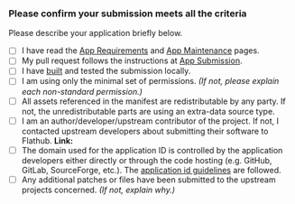 <!-- ⚠️  The submission PR must be against the `new-pr` branch ⚠️  -->

### Please confirm your submission meets all the criteria

<!-- Please replace each `[ ]` by `[X]` when the step is complete -->

Please describe your application briefly below.

- [ ] I have read the [App Requirements][reqs] and [App Maintenance][maint] pages.
- [ ] My pull request follows the instructions at [App Submission][submission].
- [ ] I have [built][build] and tested the submission locally.
- [ ] I am using only the minimal set of permissions. *(If not, please explain each non-standard permission.)*
- [ ] All assets referenced in the manifest are redistributable by any party.  If not, the unredistributable parts are using an extra-data source type.
- [ ] I am an author/developer/upstream contributor of the project. If not, I contacted upstream developers about submitting their software to Flathub. **Link:**
- [ ] The domain used for the application ID is controlled by the application developers either directly or through the code hosting (e.g. GitHub, GitLab, SourceForge, etc.). The [application id guidelines][app-id] are followed.
- [ ] Any additional patches or files have been submitted to the upstream projects concerned. *(If not, explain why.)*

[reqs]: https://docs.flathub.org/docs/for-app-authors/requirements
[maint]: https://docs.flathub.org/docs/for-app-authors/maintanance
[submission]: https://docs.flathub.org/docs/for-app-authors/submission
[build]: https://docs.flathub.org/docs/for-app-authors/submission/#before-submission
[app-id]: https://docs.flathub.org/docs/for-app-authors/requirements#application-id
